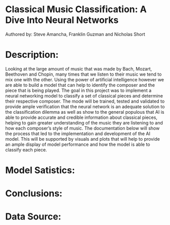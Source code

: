 # Classical Music Classification: A Dive Into Neural Networks

Authored by: Steve Amancha, Franklin Guzman and Nicholas Short

# Description:
Looking at the large amount of music that was made by Bach, Mozart, Beethoven and Chopin, many times that we listen to their music we tend to mix one with the other. Using the power of artificial intelligence however we are able to build a model that can help to identify the composer and the piece that is being played. 
	The goal in this project was to implement a neural networking model to classify a set of classical pieces and determine their respective composer. The mode will be trained, tested and validated to provide ample verification that the neural network is an adequate solution to the classification dilemma as well as show to the general populous that AI is able to provide accurate and credible information about classical pieces, helping to gain greater understanding of the music they are listening to and how each composer’s style of music.
	The documentation below will show the process that led to the implementation and development of the AI model. This will be supported by visuals and plots that will help to provide an ample display of model performance and how the model is able to classify each piece.

# Model Satistics:

# Conclusions:

# Data Source:
